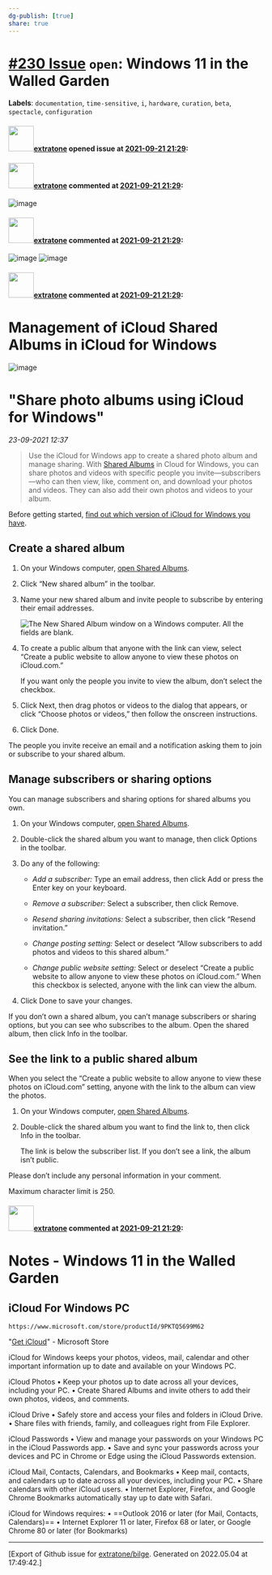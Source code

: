 ```yaml
---
dg-publish: [true]
share: true
---
```

# [\#230 Issue](https://github.com/extratone/bilge/issues/230) `open`: Windows 11 in the Walled Garden
**Labels**: `documentation`, `time-sensitive`, `i`, `hardware`, `curation`, `beta`, `spectacle`, `configuration`


#### <img src="https://avatars.githubusercontent.com/u/43663476?u=5047287ff0b8c3ce7f7e5858d204c9b3e57d8e44&v=4" width="50">[extratone](https://github.com/extratone) opened issue at [2021-09-21 21:29](https://github.com/extratone/bilge/issues/230):



#### <img src="https://avatars.githubusercontent.com/u/43663476?u=5047287ff0b8c3ce7f7e5858d204c9b3e57d8e44&v=4" width="50">[extratone](https://github.com/extratone) commented at [2021-09-21 21:29](https://github.com/extratone/bilge/issues/230#issuecomment-924400450):

![image](https://user-images.githubusercontent.com/43663476/134250485-52d8e34c-fb11-4bc4-bd24-e3b5e83fcc7d.png)

#### <img src="https://avatars.githubusercontent.com/u/43663476?u=5047287ff0b8c3ce7f7e5858d204c9b3e57d8e44&v=4" width="50">[extratone](https://github.com/extratone) commented at [2021-09-21 21:29](https://github.com/extratone/bilge/issues/230#issuecomment-924401730):

![image](https://user-images.githubusercontent.com/43663476/134250726-48498ae7-7f9e-4137-a1f3-38f9a300332d.png)
![image](https://user-images.githubusercontent.com/43663476/134250729-51c2ef34-501e-42a6-a258-8ef35626aafe.png)

#### <img src="https://avatars.githubusercontent.com/u/43663476?u=5047287ff0b8c3ce7f7e5858d204c9b3e57d8e44&v=4" width="50">[extratone](https://github.com/extratone) commented at [2021-09-21 21:29](https://github.com/extratone/bilge/issues/230#issuecomment-926019615):

# Management of iCloud Shared Albums in iCloud for Windows

![image](https://user-images.githubusercontent.com/43663476/134556600-867a3d0b-41e8-40c5-b640-b7385e03a7d7.png)

# "Share photo albums using iCloud for Windows"

*23-09-2021 12:37* 

> Use the iCloud for Windows app to create a shared photo album and manage sharing.
With [Shared Albums](https://support.apple.com/guide/icloud-windows/aside/icw57b5dd508/1.0/icloud/1.0) in Cloud for Windows, you can share photos and videos with specific people you invite—subscribers—who can then view, like, comment on, and download your photos and videos. They can also add their own photos and videos to your album.

Before getting started, [find out which version of iCloud for Windows you have](https://support.apple.com/guide/icloud-windows/aside/icw4670224c9/1.0/icloud/1.0).

## Create a shared album

1.  On your Windows computer, [open Shared Albums](https://support.apple.com/guide/icloud-windows/aside/icwb50c6bba2/1.0/icloud/1.0).
    
2.  Click “New shared album” in the toolbar.
    
3.  Name your new shared album and invite people to subscribe by entering their email addresses.
    
    ![The New Shared Album window on a Windows computer. All the fields are blank.](https://help.apple.com/assets/60AD31069883FC55AC222539/60AD310B9883FC55AC22254A/en_US/814a64d046016267a070ee1f2a07cf6d.png)
    
4.  To create a public album that anyone with the link can view, select “Create a public website to allow anyone to view these photos on iCloud.com.”
    
    If you want only the people you invite to view the album, don’t select the checkbox.
    
5.  Click Next, then drag photos or videos to the dialog that appears, or click “Choose photos or videos,” then follow the onscreen instructions.
    
6.  Click Done.
    

The people you invite receive an email and a notification asking them to join or subscribe to your shared album.

## Manage subscribers or sharing options

You can manage subscribers and sharing options for shared albums you own.

1.  On your Windows computer, [open Shared Albums](https://support.apple.com/guide/icloud-windows/aside/icwb50c6bba2/1.0/icloud/1.0).
    
2.  Double-click the shared album you want to manage, then click Options in the toolbar.
    
3.  Do any of the following:
    
    -   *Add a subscriber:* Type an email address, then click Add or press the Enter key on your keyboard.
        
    -   *Remove a subscriber:* Select a subscriber, then click Remove.
        
    -   *Resend sharing invitations:* Select a subscriber, then click “Resend invitation.”
        
    -   *Change posting setting:* Select or deselect “Allow subscribers to add photos and videos to this shared album.”
        
    -   *Change public website setting:* Select or deselect “Create a public website to allow anyone to view these photos on iCloud.com.” When this checkbox is selected, anyone with the link can view the album.
        
4.  Click Done to save your changes.
    

If you don’t own a shared album, you can’t manage subscribers or sharing options, but you can see who subscribes to the album. Open the shared album, then click Info in the toolbar.

## See the link to a public shared album

When you select the “Create a public website to allow anyone to view these photos on iCloud.com” setting, anyone with the link to the album can view the photos.

1.  On your Windows computer, [open Shared Albums](https://support.apple.com/guide/icloud-windows/aside/icwb50c6bba2/1.0/icloud/1.0).
    
2.  Double-click the shared album you want to find the link to, then click Info in the toolbar.
    
    The link is below the subscriber list. If you don’t see a link, the album isn’t public.
    

Please don’t include any personal information in your comment.

Maximum character limit is 250.

#### <img src="https://avatars.githubusercontent.com/u/43663476?u=5047287ff0b8c3ce7f7e5858d204c9b3e57d8e44&v=4" width="50">[extratone](https://github.com/extratone) commented at [2021-09-21 21:29](https://github.com/extratone/bilge/issues/230#issuecomment-926190078):

# Notes - Windows 11 in the Walled Garden

## iCloud For Windows PC

`https://www.microsoft.com/store/productId/9PKTQ5699M62`

"[Get iCloud](https://www.microsoft.com/store/productId/9PKTQ5699M62)" - Microsoft Store

iCloud for Windows keeps your photos, videos, mail, calendar and other important information up to date and available on your Windows PC.

iCloud Photos
• Keep your photos up to date across all your devices, including your PC.
• Create Shared Albums and invite others to add their own photos, videos, and comments.

iCloud Drive
• Safely store and access your files and folders in iCloud Drive.
• Share files with friends, family, and colleagues right from File Explorer.

iCloud Passwords
• View and manage your passwords on your Windows PC in the iCloud Passwords app.
• Save and sync your passwords across your devices and PC in Chrome or Edge using the iCloud Passwords extension.

iCloud Mail, Contacts, Calendars, and Bookmarks
• Keep mail, contacts, and calendars up to date across all your devices, including your PC.
• Share calendars with other iCloud users.
• Internet Explorer, Firefox, and Google Chrome Bookmarks automatically stay up to date with Safari.

iCloud for Windows requires:
• ==Outlook 2016 or later (for Mail, Contacts, Calendars)==
• Internet Explorer 11 or later, Firefox 68 or later, or Google Chrome 80 or later (for Bookmarks)


-------------------------------------------------------------------------------



[Export of Github issue for [extratone/bilge](https://github.com/extratone/bilge). Generated on 2022.05.04 at 17:49:42.]

